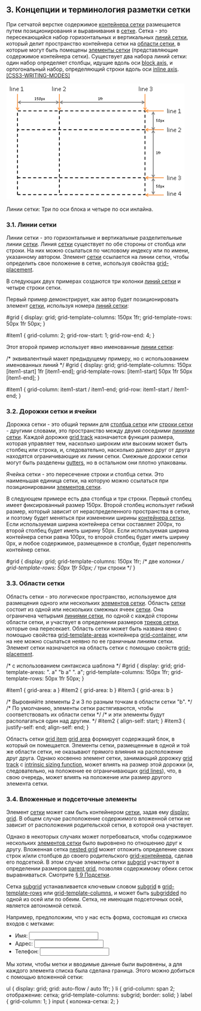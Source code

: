 3\. Концепции и терминология разметки сетки[](#grid-concepts)
----------------------------------------------------------

При сетчатой верстке[](#grid-layout) содержимое [контейнера сетки](#grid-container) размещается путем позиционирования и выравнивания в [сетке](#grid). Сетка - это пересекающийся набор горизонтальных и вертикальных [линий сетки](#grid-line), который делит пространство контейнера сетки на [области сетки](#grid-area), в которые могут быть помещены [элементы сетки](#grid-item) (представляющие содержимое контейнера сетки). Существует два набора линий сетки: один набор определяет столбцы, идущие вдоль оси [block axis](https://www.w3.org/TR/css3-writing-modes/#block-axis), и ортогональный набор, определяющий строки вдоль оси [inline axis](https://www.w3.org/TR/css3-writing-modes/#inline-axis). [\[CSS3-WRITING-MODES\]](#biblio-css3-writing-modes)

![Изображение: Линии сетки](images/grid-lines.png)

Линии сетки: Три по оси блока и четыре по оси инлайна.

### 3.1. Линии сетки[](#grid-line-concept)

Линии сетки - это горизонтальные и вертикальные разделительные линии [сетки](#grid). Линия [сетки](#grid-line) существует по обе стороны от столбца или строки. На них можно ссылаться по числовому индексу или по имени, указанному автором. Элемент [сетки](#grid-item) ссылается на линии сетки, чтобы определить свое положение в сетке, используя свойства [grid-placement](#placement).

[](#example-38bc117e)В следующих двух примерах создаются три колонки [линий сетки](#grid-line) и четыре строки сетки.

Первый пример демонстрирует, как автор будет позиционировать элемент [сетки](#grid-item), используя номера [линий сетки](#grid-line):

#grid {
display: grid;
grid-template-columns: 150px 1fr;
grid-template-rows: 50px 1fr 50px;
}

#item1 { grid-column: 2;
grid-row-start: 1; grid-row-end: 4; }

Этот второй пример использует явно именованные [линии сетки](#grid-line):

/\* эквивалентный макет предыдущему примеру, но с использованием именованных линий */
#grid {
display: grid;
grid-template-columns: 150px \[item1-start\] 1fr \[item1-end\];
grid-template-rows: \[item1-start\] 50px 1fr 50px \[item1-end\];
}

#item1 {
grid-column: item1-start / item1-end;
grid-row: item1-start / item1-end;
}

### 3.2. Дорожки сетки и ячейки[](#grid-track-concept)

Дорожка сетки - это общий термин для [столбца сетки](#grid-column) или [строки сетки](#grid-row) - другими словами, это пространство между двумя соседними [линиями сетки](#grid-line). Каждой дорожке [grid track](#grid-track) назначается функция размера, которая управляет тем, насколько широким или высоким может быть столбец или строка, и, следовательно, насколько далеко друг от друга находятся ограничивающие их линии сетки. Смежные дорожки сетки могут быть разделены [gutters](#gutters), но в остальном они плотно упакованы.

Ячейка сетки - это пересечение строки и столбца сетки. Это наименьшая единица сетки, на которую можно ссылаться при позиционировании [элементов сетки](#grid-item).

[](#example-1c5d4651)В следующем примере есть два столбца и три строки. Первый столбец имеет фиксированный размер 150px. Второй столбец использует гибкий размер, который зависит от нераспределенного пространства в сетке, и поэтому будет меняться при изменении ширины [контейнера сетки](#grid-container). Если используемая ширина контейнера сетки составляет 200px, то второй столбец будет иметь ширину 50px. Если используемая ширина контейнера сетки равна 100px, то второй столбец будет иметь ширину 0px, и любое содержимое, размещенное в столбце, будет переполнять контейнер сетки.

#grid {
display: grid;
grid-template-columns: 150px 1fr; /* две колонки */
grid-template-rows: 50px 1fr 50px; /* три строки */
}

### 3.3. Области сетки[](#grid-area-concept)

Область сетки - это логическое пространство, используемое для размещения одного или нескольких [элементов сетки](#grid-item). Область [сетки](#grid-area) состоит из одной или нескольких смежных ячеек [сетки](#grid-cell). Она ограничена четырьмя [линиями сетки](#grid-line), по одной с каждой стороны области сетки, и участвует в определении размеров [треков сетки](#grid-track), которые она пересекает. Область сетки может быть названа явно с помощью свойства [grid-template-areas](#propdef-grid-template-areas) контейнера [grid-container](#grid-container), или на нее можно ссылаться неявно по ее граничным линиям сетки. Элемент сетки назначается на область сетки с помощью свойств [grid-placement](#placement).

[](#example-99cb9712)

/\* с использованием синтаксиса шаблона */
#grid {
display: grid;
grid-template-areas: ". a"
"b a"
". a";
grid-template-columns: 150px 1fr;
grid-template-rows: 50px 1fr 50px;
}

#item1 { grid-area: a }
#item2 { grid-area: b }
#item3 { grid-area: b }

/\* Выровняйте элементы 2 и 3 по разным точкам в области сетки "b".  */
/\* По умолчанию, элементы сетки растягиваются, чтобы соответствовать их области сетки */
/\* и эти элементы будут располагаться один над другим. */
#item2 { align-self: start; }
#item3 { justify-self: end; align-self: end; }

Область сетки [grid item](#grid-item) [grid area](#grid-area) формирует содержащий блок, в который он помещается. Элементы сетки, размещенные в одной и той же области сетки, не оказывают прямого влияния на расположение друг друга. Однако косвенно элемент сетки, занимающий дорожку [grid track](#grid-track) с [intrinsic sizing function](#intrinsic-sizing-function), может влиять на размер этой дорожки (и, следовательно, на положение ее ограничивающих [grid lines](#grid-line)), что, в свою очередь, может влиять на положение или размер другого элемента сетки.

### 3.4. Вложенные и подсеточные элементы[](#subgrid-items)

Элемент [сетки](#grid-item) может сам быть контейнером [сетки](#grid-container), задав ему [display: grid](https://www.w3.org/TR/css-display-3/#propdef-display). В общем случае расположение содержимого вложенной сетки не зависит от расположения родительской сетки, в которой она участвует.

Однако в некоторых случаях может потребоваться, чтобы содержимое нескольких [элементов сетки](#grid-item) было выровнено по отношению друг к другу. Вложенная сетка [nested grid](#nested-grid) может отложить определение своих строк и/или столбцов до своего родительского [grid-контейнера](#grid-container), сделав его подсеткой. В этом случае элементы сетки [subgrid](#subgrid) участвуют в определении размеров [parent grid](#parent-grid), позволяя содержимому обеих сеток выравниваться. Смотрите [§ 9 Подсетки](#subgrids).

Сетка [subgrid](#subgrid) устанавливается ключевым словом [subgrid](#valdef-grid-template-rows-subgrid) в [grid-template-rows](#propdef-grid-template-rows) или [grid-template-columns](#propdef-grid-template-columns), и может быть [subgridded](#subgridded-axis) по одной из осей или по обеим. Сетка, не имеющая подсеточных осей, является автономной сеткой[](#standalone-grid).

[](#example-921f3930)Например, предположим, что у нас есть форма, состоящая из списка входов с метками:

<ul>
  <li><label>Имя:</label> <input name=fn>
  <li><label>Адрес:</label> <input name=address>
  <li><label>Телефон:</label> <input name=phone>
</ul>

Мы хотим, чтобы метки и вводимые данные были выровнены, а для каждого элемента списка была сделана граница. Этого можно добиться с помощью вложенной сетки:

ul {
display: grid;
grid: auto-flow / auto 1fr;
}
li {
grid-column: span 2;
отображение: сетка;
grid-template-columns: subgrid;
border: solid;
}
label {
grid-column: 1;
}
input {
колонка-сетка: 2;
}
